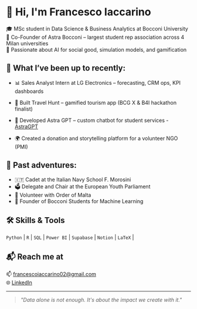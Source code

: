 # 👋 Hi, I'm Francesco Iaccarino

🎓 MSc student in Data Science & Business Analytics at Bocconi University  
🚀 Co-Founder of Astra Bocconi – largest student rep association across 4 Milan universities  
🧠 Passionate about AI for social good, simulation models, and gamification  

## 💼 What I’ve been up to recently:
- 📊 Sales Analyst Intern at LG Electronics – forecasting, CRM ops, KPI dashboards  
- 🧭 Built Travel Hunt – gamified tourism app (BCG X & B4I hackathon finalist)  
- 🤖 Developed Astra GPT – custom chatbot for student services - [AstraGPT]([(https://chatgpt.com/g/g-QAGU04uut-astra-gpt)])
 
- 🌍 Created a donation and storytelling platform for a volunteer NGO (PMI)

## 🌱 Past adventures:
- 🇮🇹 Cadet at the Italian Navy School F. Morosini  
- 🗳️ Delegate and Chair at the European Youth Parliament  
- 🏥 Volunteer with Order of Malta  
- 🧪 Founder of Bocconi Students for Machine Learning  

## 🛠 Skills & Tools
`Python` | `R` | `SQL` | `Power BI` | `Supabase` | `Notion` | `LaTeX` | 

## 📬 Reach me at
📫 francescoiaccarino02@gmail.com  
🌐 [LinkedIn](https://www.linkedin.com/in/francesco-iaccarino-109046221/)

---

> _"Data alone is not enough. It's about the impact we create with it."_  

